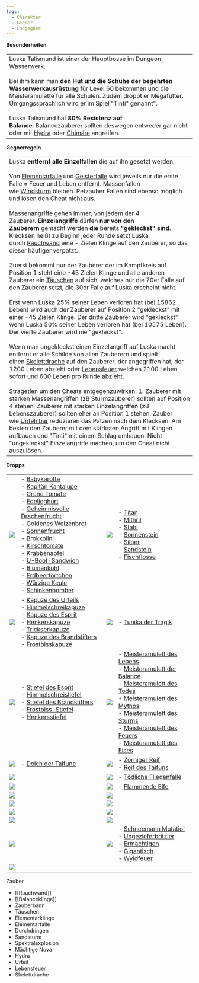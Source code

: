 ```yaml
---
tags:
  - Charakter
  - Gegner
  - Endgegner
---
```

**Besonderheiten**

|                                                                                                                                                                                                                                                                                                                                                                                                                                                                                                                                                                                                                        |
| ---------------------------------------------------------------------------------------------------------------------------------------------------------------------------------------------------------------------------------------------------------------------------------------------------------------------------------------------------------------------------------------------------------------------------------------------------------------------------------------------------------------------------------------------------------------------------------------------------------------------- |
| Luska Talismund ist einer der Hauptbosse im Dungeon Wasserwerk.<br><br>Bei ihm kann man **den Hut und die Schuhe der begehrten Wasserwerkausrüstung** für Level 60 bekommen und die Meisteramulette für alle Schulen. Zudem droppt er Megafutter. Umgangssprachlich wird er im Spiel "Tinti" genannt".<br><br>Luska Talismund hat **80% Resistenz auf Balance.** Balancezauberer sollten deswegen entweder gar nicht oder mit [Hydra](https://wizard101freak.fandom.com/de/wiki/Zauber:Hydra "Zauber:Hydra") oder [Chimäre](https://wizard101freak.fandom.com/de/wiki/Zauber:Chim%C3%A4re "Zauber:Chimäre") angreifen. |

**Gegnerregeln**

|   |
|---|
|Luska **entfernt alle Einzelfallen** die auf ihn gesetzt werden.<br><br>Von [Elementarfalle](https://wizard101freak.fandom.com/de/wiki/Zauber:Elementarfalle "Zauber:Elementarfalle") und [Geisterfalle](https://wizard101freak.fandom.com/de/wiki/Zauber:Geisterfalle "Zauber:Geisterfalle") wird jeweils nur die erste Falle = Feuer und Leben entfernt. Massenfallen wie [Windsturm](https://wizard101freak.fandom.com/de/wiki/Zauber:Windsturm "Zauber:Windsturm") bleiben. Petzauber Fallen sind ebenso möglich und lösen den Cheat nicht aus.<br><br>Massenangriffe gehen immer, von jedem der 4 Zauberer. **Einzelangriffe** dürfen **nur von den Zauberern** gemacht werden **die** bereits **"gekleckst" sind**. Klecksen heißt zu Beginn jeder Runde setzt Luska durch [Rauchwand](https://wizard101freak.fandom.com/de/wiki/Zauber:Rauchwand "Zauber:Rauchwand") eine - Zielen Klinge auf den Zauberer, so das dieser häufiger verpatzt.<br><br>Zuerst bekommt nur der Zauberer der im Kampfkreis auf Position 1 steht eine -45 Zielen Klinge und alle anderen Zauberer ein [Täuschen](https://wizard101freak.fandom.com/de/wiki/Zauber:T%C3%A4uschen "Zauber:Täuschen") auf sich, welches nur die 70er Falle auf den Zauberer setzt, die 30er Falle auf Luska erscheint nicht.<br><br>Erst wenn Luska 25% seiner Leben verloren hat (bei 15862 Leben) wird auch der Zauberer auf Position 2 "gekleckst" mit einer -45 Zielen Klinge. Der dritte Zauberer wird "gekleckst" wenn Luska 50% seiner Leben verloren hat (bei 10575 Leben). Der vierte Zauberer wird nie "gekleckst".<br><br>Wenn man ungekleckst einen Einzelangriff auf Luska macht entfernt er alle Schilde von allen Zauberern und spielt einen [Skelettdrache](https://wizard101freak.fandom.com/de/wiki/Zauber:Skelettdrache "Zauber:Skelettdrache") auf den Zauberer, der angegriffen hat, der 1200 Leben abzieht oder [Lebensfeuer](https://wizard101freak.fandom.com/de/wiki/Zauber:Lebensfeuer "Zauber:Lebensfeuer") welches 2100 Leben sofort und 600 Leben pro Runde abzieht.<br><br>Stragetien um den Cheats entgegenzuwirken: 1. Zauberer mit starken Massenangriffen (zB Sturmzauberer) sollten auf Position 4 stehen, Zauberer mit starken Einzelangriffen (zB Lebenszauberer) sollten eher an Position 1 stehen. Zauber wie [Unfehlbar](https://wizard101freak.fandom.com/de/wiki/Zauber:Unfehlbar "Zauber:Unfehlbar") reduzieren das Patzen nach dem Klecksen. Am besten den Zauberer mit dem stärksten Angriff mit Klingen aufbauen und "Tinti" mit einem Schlag umhauen. Nicht "ungekleckst" Einzelangriffe machen, um den Cheat nicht auszulösen.|
**Dropps**

|   |   |   |   |
|---|---|---|---|
|[![](https://static.wikia.nocookie.net/wizard101freak/images/2/20/%28Button%29_Futter.png/revision/latest/scale-to-width-down/25?cb=20190505151706&path-prefix=de)](https://static.wikia.nocookie.net/wizard101freak/images/2/20/%28Button%29_Futter.png/revision/latest?cb=20190505151706&path-prefix=de)|- [Babykarotte](https://wizard101freak.fandom.com/de/wiki/Futter:Babykarotte "Futter:Babykarotte")<br>- [Kapitän Kantalupe](https://wizard101freak.fandom.com/de/wiki/Futter:Kapit%C3%A4n_Kantalupe "Futter:Kapitän Kantalupe")<br>- [Grüne Tomate](https://wizard101freak.fandom.com/de/wiki/Futter:Gr%C3%BCne_Tomate "Futter:Grüne Tomate")<br>- [Edeljoghurt](https://wizard101freak.fandom.com/de/wiki/Futter:Edeljoghurt "Futter:Edeljoghurt")<br>- [Geheimnisvolle Drachenfrucht](https://wizard101freak.fandom.com/de/wiki/Futter:Geheimnisvolle_Drachenfrucht "Futter:Geheimnisvolle Drachenfrucht")<br>- [Goldenes Weizenbrot](https://wizard101freak.fandom.com/de/wiki/Futter:Goldenes_Weizenbrot "Futter:Goldenes Weizenbrot")<br>- [Sonnenfrucht](https://wizard101freak.fandom.com/de/wiki/Futter:Sonnenfrucht "Futter:Sonnenfrucht")<br>- [Brokkolini](https://wizard101freak.fandom.com/de/wiki/Futter:Brokkolini "Futter:Brokkolini")<br>- [Kirschtomate](https://wizard101freak.fandom.com/de/wiki/Futter:Kirschtomate "Futter:Kirschtomate")<br>- [Krabbenapfel](https://wizard101freak.fandom.com/de/wiki/Futter:Krabbenapfel "Futter:Krabbenapfel")<br>- [U-Boot-Sandwich](https://wizard101freak.fandom.com/de/wiki/Futter:U-Boot-Sandwich "Futter:U-Boot-Sandwich")<br>- [Blumenkohl](https://wizard101freak.fandom.com/de/wiki/Futter:Blumenkohl "Futter:Blumenkohl")<br>- [Erdbeertörtchen](https://wizard101freak.fandom.com/de/wiki/Futter:Erdbeert%C3%B6rtchen "Futter:Erdbeertörtchen")<br>- [Würzige Keule](https://wizard101freak.fandom.com/de/wiki/Futter:W%C3%BCrzige_Keule "Futter:Würzige Keule")<br>- [Schinkenbomber](https://wizard101freak.fandom.com/de/wiki/Futter:Schinkenbomber "Futter:Schinkenbomber")|[![](https://static.wikia.nocookie.net/wizard101freak/images/e/e2/%28Button%29_Zutaten.png/revision/latest/scale-to-width-down/25?cb=20190504223800&path-prefix=de)](https://static.wikia.nocookie.net/wizard101freak/images/e/e2/%28Button%29_Zutaten.png/revision/latest?cb=20190504223800&path-prefix=de)|- [Titan](https://wizard101freak.fandom.com/de/wiki/Zutat:Titan "Zutat:Titan")<br>- [Mithril](https://wizard101freak.fandom.com/de/wiki/Zutat:Mithril "Zutat:Mithril")<br>- [Stahl](https://wizard101freak.fandom.com/de/wiki/Zutat:Stahl "Zutat:Stahl")<br>- [Sonnenstein](https://wizard101freak.fandom.com/de/wiki/Zutat:Sonnenstein "Zutat:Sonnenstein")<br>- [Silber](https://wizard101freak.fandom.com/de/wiki/Zutat:Silber "Zutat:Silber")<br>- [Sandstein](https://wizard101freak.fandom.com/de/wiki/Zutat:Sandstein "Zutat:Sandstein")<br>- [Fischflosse](https://wizard101freak.fandom.com/de/wiki/Zutat:Fischflosse "Zutat:Fischflosse")|
|[![](https://static.wikia.nocookie.net/wizard101freak/images/0/05/%28Button%29_H%C3%BCte.png/revision/latest/scale-to-width-down/25?cb=20190504215743&path-prefix=de)](https://static.wikia.nocookie.net/wizard101freak/images/0/05/%28Button%29_H%C3%BCte.png/revision/latest?cb=20190504215743&path-prefix=de)|- [Kapuze des Urteils](https://wizard101freak.fandom.com/de/wiki/Hut:Kapuze_des_Urteils "Hut:Kapuze des Urteils")<br>- [Himmelschreikapuze](https://wizard101freak.fandom.com/de/wiki/Hut:Himmelschreikapuze "Hut:Himmelschreikapuze")<br>- [Kapuze des Esprit](https://wizard101freak.fandom.com/de/wiki/Hut:Kapuze_des_Esprit "Hut:Kapuze des Esprit")<br>- [Henkerskapuze](https://wizard101freak.fandom.com/de/wiki/Hut:Henkerskapuze "Hut:Henkerskapuze")<br>- [Trickserkapuze](https://wizard101freak.fandom.com/de/wiki/Hut:Trickserkapuze "Hut:Trickserkapuze")<br>- [Kapuze des Brandstifters](https://wizard101freak.fandom.com/de/wiki/Hut:Kapuze_des_Brandstifters "Hut:Kapuze des Brandstifters")<br>- [Frostbisskapuze](https://wizard101freak.fandom.com/de/wiki/Hut:Frostbisskapuze "Hut:Frostbisskapuze")|[![](https://static.wikia.nocookie.net/wizard101freak/images/2/27/%28Button%29_Roben.png/revision/latest/scale-to-width-down/25?cb=20190504215744&path-prefix=de)](https://static.wikia.nocookie.net/wizard101freak/images/2/27/%28Button%29_Roben.png/revision/latest?cb=20190504215744&path-prefix=de)|- [Tunika der Tragik](https://wizard101freak.fandom.com/de/wiki/Robe:Tunika_der_Tragik "Robe:Tunika der Tragik")|
|[![](https://static.wikia.nocookie.net/wizard101freak/images/6/6a/%28Button%29_Stiefel.png/revision/latest/scale-to-width-down/25?cb=20190504215745&path-prefix=de)](https://static.wikia.nocookie.net/wizard101freak/images/6/6a/%28Button%29_Stiefel.png/revision/latest?cb=20190504215745&path-prefix=de)|- [Stiefel des Esprit](https://wizard101freak.fandom.com/de/wiki/Stiefel:Stiefel_des_Esprit "Stiefel:Stiefel des Esprit")<br>- [Himmelschreistiefel](https://wizard101freak.fandom.com/de/wiki/Stiefel:Himmelschreistiefel "Stiefel:Himmelschreistiefel")<br>- [Stiefel des Brandstifters](https://wizard101freak.fandom.com/de/wiki/Stiefel:Stiefel_des_Brandstifters "Stiefel:Stiefel des Brandstifters")<br>- [Frostbiss-Stiefel](https://wizard101freak.fandom.com/de/wiki/Stiefel:Frostbiss-Stiefel "Stiefel:Frostbiss-Stiefel")<br>- [Henkersstiefel](https://wizard101freak.fandom.com/de/wiki/Stiefel:Henkersstiefel "Stiefel:Henkersstiefel")|[![](https://static.wikia.nocookie.net/wizard101freak/images/a/a0/%28Button%29_Amulette.png/revision/latest/scale-to-width-down/25?cb=20190504223715&path-prefix=de)](https://static.wikia.nocookie.net/wizard101freak/images/a/a0/%28Button%29_Amulette.png/revision/latest?cb=20190504223715&path-prefix=de)|- [Meisteramulett des Lebens](https://wizard101freak.fandom.com/de/wiki/Amulett:Meisteramulett_des_Lebens "Amulett:Meisteramulett des Lebens")<br>- [Meisteramulett der Balance](https://wizard101freak.fandom.com/de/wiki/Amulett:Meisteramulett_der_Balance "Amulett:Meisteramulett der Balance")<br>- [Meisteramulett des Todes](https://wizard101freak.fandom.com/de/wiki/Amulett:Meisteramulett_des_Todes "Amulett:Meisteramulett des Todes")<br>- [Meisteramulett des Mythos](https://wizard101freak.fandom.com/de/wiki/Amulett:Meisteramulett_des_Mythos "Amulett:Meisteramulett des Mythos")<br>- [Meisteramulett des Sturms](https://wizard101freak.fandom.com/de/wiki/Amulett:Meisteramulett_des_Sturms "Amulett:Meisteramulett des Sturms")<br>- [Meisteramulett des Feuers](https://wizard101freak.fandom.com/de/wiki/Amulett:Meisteramulett_des_Feuers "Amulett:Meisteramulett des Feuers")<br>- [Meisteramulett des Eises](https://wizard101freak.fandom.com/de/wiki/Amulett:Meisteramulett_des_Eises "Amulett:Meisteramulett des Eises")|
|[![](https://static.wikia.nocookie.net/wizard101freak/images/a/a2/%28Button%29_Dolche.png/revision/latest/scale-to-width-down/25?cb=20190504223649&path-prefix=de)](https://static.wikia.nocookie.net/wizard101freak/images/a/a2/%28Button%29_Dolche.png/revision/latest?cb=20190504223649&path-prefix=de)|- [Dolch der Taifune](https://wizard101freak.fandom.com/de/wiki/Dolch:Dolch_der_Taifune "Dolch:Dolch der Taifune")|[![](https://static.wikia.nocookie.net/wizard101freak/images/e/eb/%28Button%29_Ringe.png/revision/latest/scale-to-width-down/25?cb=20190504223641&path-prefix=de)](https://static.wikia.nocookie.net/wizard101freak/images/e/eb/%28Button%29_Ringe.png/revision/latest?cb=20190504223641&path-prefix=de)|- [Zorniger Reif](https://wizard101freak.fandom.com/de/wiki/Ring:Zorniger_Reif "Ring:Zorniger Reif")<br>- [Reif des Taifuns](https://wizard101freak.fandom.com/de/wiki/Ring:Reif_des_Taifuns "Ring:Reif des Taifuns")|
|[![](https://static.wikia.nocookie.net/wizard101freak/images/f/fb/%28Button%29_Zauberst%C3%A4be.png/revision/latest/scale-to-width-down/25?cb=20190504223658&path-prefix=de)](https://static.wikia.nocookie.net/wizard101freak/images/f/fb/%28Button%29_Zauberst%C3%A4be.png/revision/latest?cb=20190504223658&path-prefix=de)||[![](https://static.wikia.nocookie.net/wizard101freak/images/7/79/%28Button%29_Pflanzen.png/revision/latest/scale-to-width-down/25?cb=20190505152013&path-prefix=de)](https://static.wikia.nocookie.net/wizard101freak/images/7/79/%28Button%29_Pflanzen.png/revision/latest?cb=20190505152013&path-prefix=de)|- [Tödliche Fliegenfalle](https://wizard101freak.fandom.com/de/wiki/Pflanze:T%C3%B6dliche_Fliegenfalle "Pflanze:Tödliche Fliegenfalle")|
|[![](https://static.wikia.nocookie.net/wizard101freak/images/5/5c/%28Button%29_Reittiere.png/revision/latest/scale-to-width-down/25?cb=20190504223732&path-prefix=de)](https://static.wikia.nocookie.net/wizard101freak/images/5/5c/%28Button%29_Reittiere.png/revision/latest?cb=20190504223732&path-prefix=de)||[![](https://static.wikia.nocookie.net/wizard101freak/images/0/02/%28Button%29_Haustiere.png/revision/latest/scale-to-width-down/25?cb=20190504223721&path-prefix=de)](https://static.wikia.nocookie.net/wizard101freak/images/0/02/%28Button%29_Haustiere.png/revision/latest?cb=20190504223721&path-prefix=de)|- [Flammende Elfe](https://wizard101freak.fandom.com/de/wiki/Haustier:Flammende_Elfe "Haustier:Flammende Elfe")|
|[![](https://static.wikia.nocookie.net/wizard101freak/images/7/74/%28Button%29_Kartenspiele.png/revision/latest/scale-to-width-down/25?cb=20190504223704&path-prefix=de)](https://static.wikia.nocookie.net/wizard101freak/images/7/74/%28Button%29_Kartenspiele.png/revision/latest?cb=20190504223704&path-prefix=de)||[![](https://static.wikia.nocookie.net/wizard101freak/images/5/5d/%28Button%29_Juwelen.png/revision/latest/scale-to-width-down/25?cb=20190504223752&path-prefix=de)](https://static.wikia.nocookie.net/wizard101freak/images/5/5d/%28Button%29_Juwelen.png/revision/latest?cb=20190504223752&path-prefix=de)||
|[![](https://static.wikia.nocookie.net/wizard101freak/images/8/84/%28Button%29_Pflanzen1.png/revision/latest/scale-to-width-down/25?cb=20190505152031&path-prefix=de)](https://static.wikia.nocookie.net/wizard101freak/images/8/84/%28Button%29_Pflanzen1.png/revision/latest?cb=20190505152031&path-prefix=de)||[![](https://static.wikia.nocookie.net/wizard101freak/images/7/75/%28Button%29_Wanddekoration.png/revision/latest/scale-to-width-down/25?cb=20190505152112&path-prefix=de)](https://static.wikia.nocookie.net/wizard101freak/images/7/75/%28Button%29_Wanddekoration.png/revision/latest?cb=20190505152112&path-prefix=de)||
|[![](https://static.wikia.nocookie.net/wizard101freak/images/2/26/%28Button%29_Tapeten_und_Fliesen.png/revision/latest/scale-to-width-down/25?cb=20190505152144&path-prefix=de)](https://static.wikia.nocookie.net/wizard101freak/images/2/26/%28Button%29_Tapeten_und_Fliesen.png/revision/latest?cb=20190505152144&path-prefix=de)||[![](https://static.wikia.nocookie.net/wizard101freak/images/0/03/%28Button%29_Drau%C3%9Fen.png/revision/latest/scale-to-width-down/25?cb=20190505152216&path-prefix=de)](https://static.wikia.nocookie.net/wizard101freak/images/0/03/%28Button%29_Drau%C3%9Fen.png/revision/latest?cb=20190505152216&path-prefix=de)||
|[![](https://static.wikia.nocookie.net/wizard101freak/images/3/38/%28Button%29_M%C3%B6bel.png/revision/latest/scale-to-width-down/25?cb=20190504223739&path-prefix=de)](https://static.wikia.nocookie.net/wizard101freak/images/3/38/%28Button%29_M%C3%B6bel.png/revision/latest?cb=20190504223739&path-prefix=de)||[![](https://static.wikia.nocookie.net/wizard101freak/images/4/49/%28Button%29_Dekoration.png/revision/latest/scale-to-width-down/25?cb=20190504223744&path-prefix=de)](https://static.wikia.nocookie.net/wizard101freak/images/4/49/%28Button%29_Dekoration.png/revision/latest?cb=20190504223744&path-prefix=de)||
|[![](https://static.wikia.nocookie.net/wizard101freak/images/1/15/%28Button%29_Musikst%C3%BCck.png/revision/latest/scale-to-width-down/25?cb=20190505152325&path-prefix=de)](https://static.wikia.nocookie.net/wizard101freak/images/1/15/%28Button%29_Musikst%C3%BCck.png/revision/latest?cb=20190505152325&path-prefix=de)||[![](https://static.wikia.nocookie.net/wizard101freak/images/d/df/%28Button%29_Goldkarten.png/revision/latest/scale-to-width-down/25?cb=20190504215743&path-prefix=de)](https://static.wikia.nocookie.net/wizard101freak/images/d/df/%28Button%29_Goldkarten.png/revision/latest?cb=20190504215743&path-prefix=de)|- [Schneemann Mutatio!](https://wizard101freak.fandom.com/de/wiki/Goldkarte:Schneemann_Mutatio! "Goldkarte:Schneemann Mutatio!")<br>- [Ungezieferbritzler](https://wizard101freak.fandom.com/de/wiki/Goldkarte:Ungezieferbritzler "Goldkarte:Ungezieferbritzler")<br>- [Ermächtigen](https://wizard101freak.fandom.com/de/wiki/Goldkarte:Erm%C3%A4chtigen "Goldkarte:Ermächtigen")<br>- [Gigantisch](https://wizard101freak.fandom.com/de/wiki/Goldkarte:Gigantisch "Goldkarte:Gigantisch")<br>- [Wyldfeuer](https://wizard101freak.fandom.com/de/wiki/Goldkarte:Wyldfeuer "Goldkarte:Wyldfeuer")|
|[![](https://static.wikia.nocookie.net/wizard101freak/images/2/25/%28Button%29_Frisur.png/revision/latest/scale-to-width-down/25?cb=20190505152756&path-prefix=de)](https://static.wikia.nocookie.net/wizard101freak/images/2/25/%28Button%29_Frisur.png/revision/latest?cb=20190505152756&path-prefix=de)||
Zauber
- [[Rauchwand]]
- [[Balanceklinge]]
- Zauberbann
- Täuschen
- Elementarklinge
- Elementarfalle
- Durchdringen
- Sandsturm
- Spektralexplosion
- Mächtige Nova
- Hydra
- Urteil
- Lebensfeuer
- Skelettdrache